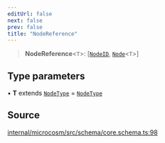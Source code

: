 ```yaml
---
editUrl: false
next: false
prev: false
title: "NodeReference"
---
```


> **NodeReference**\<`T`\>: [[`NodeID`](NodeID.md), [`Node`](Node.md)\<`T`\>]

## Type parameters

• **T** extends [`NodeType`](NodeType.md) = [`NodeType`](NodeType.md)

## Source

[internal/microcosm/src/schema/core.schema.ts:98](https://github.com/nodenogg-in/alpha-p2p/blob/d78065f/internal/microcosm/src/schema/core.schema.ts#L98)
